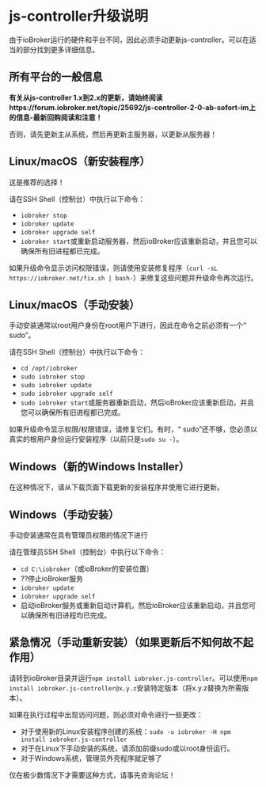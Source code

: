 # js-controller升级说明

由于ioBroker运行的硬件和平台不同，因此必须手动更新js-controller。可以在适当的部分找到更多详细信息。

## 所有平台的一般信息

**有关从js-controller 1.x到2.x的更新，请始终阅读https://forum.iobroker.net/topic/25692/js-controller-2-0-ab-sofort-im上的信息-最新回购阅读和注意！**

否则，请先更新主从系统，然后再更新主服务器，以更新从服务器！

## Linux/macOS（新安装程序）
这是推荐的选择！

请在SSH Shell（控制台）中执行以下命令：
* `iobroker stop`
* `iobroker update`
* `iobroker upgrade self`
* `iobroker start`或重新启动服务器，然后ioBroker应该重新启动，并且您可以确保所有旧进程都已完成。

如果升级命令显示访问权限错误，则请使用安装修复程序（`curl -sL https://iobroker.net/fix.sh | bash-`）来修复这些问题并升级命令再次运行。

## Linux/macOS（手动安装）

手动安装通常以root用户身份在root用户下进行，因此在命令之前必须有一个“ sudo”。

请在SSH Shell（控制台）中执行以下命令：
* `cd /opt/iobroker`
* `sudo iobroker stop`
* `sudo iobroker update`
* `sudo iobroker upgrade self`
* `sudo iobroker start`或服务器重新启动，然后ioBroker应该重新启动，并且您可以确保所有旧进程都已完成。

如果升级命令显示权限/权限错误，请修复它们。有时，“ sudo”还不够，您必须以真实的根用户身份运行安装程序（以前只是`sudo su -`）。

## Windows（新的Windows Installer）

在这种情况下，请从下载页面下载更新的安装程序并使用它进行更新。

## Windows（手动安装）
手动安装通常在具有管理员权限的情况下进行

请在管理员SSH Shell（控制台）中执行以下命令：
* `cd C:\iobroker`（或ioBroker的安装位置）
*  ??停止ioBroker服务
* `iobroker update`
* `iobroker upgrade self`
* 启动ioBroker服务或重新启动计算机，然后ioBroker应该重新启动，并且您可以确保所有旧进程均已完成。

## 紧急情况（手动重新安装）（如果更新后不知何故不起作用）
请转到ioBroker目录并运行`npm install iobroker.js-controller`。可以使用`npm install iobroker.js-controller@x.y.z`安装特定版本（将x.y.z替换为所需版本）。

如果在执行过程中出现访问问题，则必须对命令进行一些更改：
* 对于使用新的Linux安装程序创建的系统：`sudo -u iobroker -H npm install iobroker.js-controller`
* 对于在Linux下手动安装的系统，请添加前缀sudo或以root身份运行。
* 对于Windows系统，管理员外壳程序就足够了

仅在极少数情况下才需要这种方式，请事先咨询论坛！
